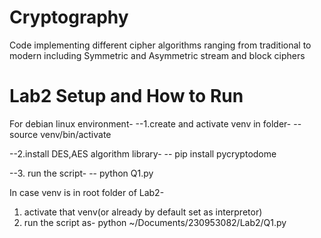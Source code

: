 # Cryptography
Code implementing different cipher algorithms ranging from traditional to modern including Symmetric and Asymmetric stream and block ciphers

# Lab2 Setup and How to Run

For debian linux environment-
--1.create and activate venv in folder- 
-- source venv/bin/activate

--2.install DES,AES algorithm library-
-- pip install pycryptodome 
 
--3. run the script-
 -- python Q1.py

 In case venv is in root folder of Lab2-
1. activate that venv(or already by default set as interpretor)
2. run the script as-
 python ~/Documents/230953082/Lab2/Q1.py
 
